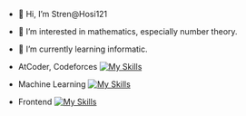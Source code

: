 - 👋 Hi, I’m Stren@Hosi121
- 👀 I’m interested in mathematics, especially number theory.
- 🌱 I’m currently learning informatic.

- AtCoder, Codeforces
[![My Skills](https://skillicons.dev/icons?i=cpp,python)](https://skillicons.dev)

- Machine Learning
[![My Skills](https://skillicons.dev/icons?i=tensorflow,pytorch)](https://skillicons.dev)

- Frontend
[![My Skills](https://skillicons.dev/icons?i=react,nodejs)](https://skillicons.dev)

<!---
Hosi121/Hosi121 is a ✨ special ✨ repository because its `README.md` (this file) appears on your GitHub profile.
You can click the Preview link to take a look at your changes.
--->

